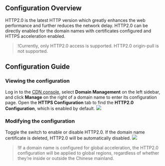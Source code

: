 

## Configuration Overview
HTTP2.0 is the latest HTTP version which greatly enhances the web performance and further reduces the network delay. HTTP2.0 can be directly enabled for the domain names with certificates configured and HTTPS acceleration enabled.
> !Currently, only HTTP2.0 access is supported. HTTP2.0 origin-pull is not supported.


## Configuration Guide
### Viewing the configuration
Log in to the [CDN console](https://console.cloud.tencent.com/cdn), select **Domain Management** on the left sidebar, and click **Manage** on the right of a domain name to enter its configuration page. Open the **HTTPS Configuration** tab to find the **HTTP2.0 Configuration**, which is enabled by default.
![](https://main.qcloudimg.com/raw/78075916f06b8cc5b03a75ac86786fe3.png)

### Modifying the configuration
Toggle the switch to enable or disable HTTP2.0. If the domain name certificate is deleted, HTTP2.0 will be automatically disabled.
![](https://main.qcloudimg.com/raw/b4e746132ced3995845c0af895408324.png)

> !If a domain name is configured for global acceleration, the HTTP2.0 configuration will be applied to global regions, regardless of whether they’re inside or outside the Chinese mainland.
> 